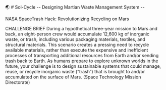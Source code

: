 🌏 # Sol-Cycle -- Designing Martian Waste Management System --

NASA SpaceTrash Hack: Revolutionizing Recycling on Mars 

CHALLENGE BRIEF 
During a hypothetical three-year mission to Mars and back, an eight-person crew would accumulate 12,600 kg of inorganic waste, or trash, including various packaging materials, textiles, and structural materials. This scenario creates a pressing need to recycle available materials, rather than execute the expensive and inefficient processes of transporting additional resources from Earth and/or sending trash back to Earth. As humans prepare to explore unknown worlds in the future, your challenge is to design sustainable systems that could manage, reuse, or recycle inorganic waste (“trash”) that is brought to and/or accumulated on the surface of Mars. (Space Technology Mission Directorate)



